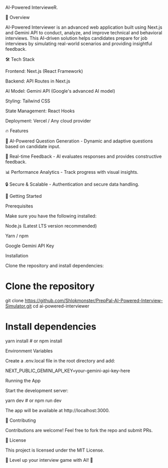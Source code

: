 AI-Powered IntervieweR.

🚀 Overview

AI-Powered Interviewer is an advanced web application built using Next.js and Gemini API to conduct, analyze, and improve technical and behavioral interviews. This AI-driven solution helps candidates prepare for job interviews by simulating real-world scenarios and providing insightful feedback.

🛠 Tech Stack

Frontend: Next.js (React Framework)

Backend: API Routes in Next.js

AI Model: Gemini API (Google's advanced AI model)

Styling: Tailwind CSS

State Management: React Hooks

Deployment: Vercel / Any cloud provider

🔥 Features

📌 AI-Powered Question Generation - Dynamic and adaptive questions based on candidate input.

📝 Real-time Feedback - AI evaluates responses and provides constructive feedback.

📊 Performance Analytics - Track progress with visual insights.

🔒 Secure & Scalable - Authentication and secure data handling.

🚀 Getting Started

Prerequisites

Make sure you have the following installed:

Node.js (Latest LTS version recommended)

Yarn / npm

Google Gemini API Key

Installation

Clone the repository and install dependencies:

# Clone the repository
git clone https://github.com/Shlokmonster/PrepPal-AI-Powered-Interview-Simulator.git
cd ai-powered-interviewer

# Install dependencies
yarn install  # or npm install

Environment Variables

Create a .env.local file in the root directory and add:

NEXT_PUBLIC_GEMINI_API_KEY=your-gemini-api-key-here

Running the App

Start the development server:

yarn dev  # or npm run dev

The app will be available at http://localhost:3000.

🤝 Contributing

Contributions are welcome! Feel free to fork the repo and submit PRs.

📜 License

This project is licensed under the MIT License.

🚀 Level up your interview game with AI! 🚀

